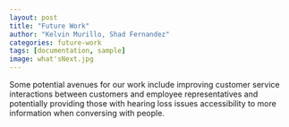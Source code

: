 ```yaml
---
layout: post
title: "Future Work"
author: "Kelvin Murillo, Shad Fernandez"
categories: future-work
tags: [documentation, sample]
image: what'sNext.jpg
---
```


Some potential avenues for our work include improving customer service interactions between customers and 
employee representatives and potentially providing those with hearing loss issues accessibility to more information
when conversing with people.